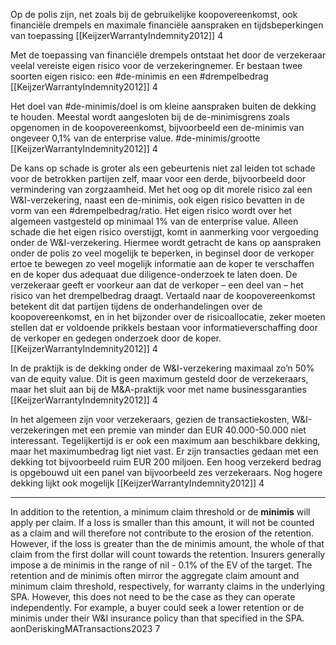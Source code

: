 Op de polis zijn, net zoals bij de gebruikelijke koopovereenkomst, ook financiële drempels en maximale financiële aanspraken en tijdsbeperkingen van toepassing  [[KeijzerWarrantyIndemnity2012]] 4

Met de toepassing van financiële drempels ontstaat het door de verzekeraar veelal vereiste eigen risico voor de verzekeringnemer. Er bestaan twee soorten eigen risico: een #de-minimis en een #drempelbedrag  [[KeijzerWarrantyIndemnity2012]] 4

Het doel van #de-minimis/doel is om kleine aanspraken buiten de dekking te houden. Meestal wordt aangesloten bij de de-minimisgrens zoals opgenomen in de koopovereenkomst, bijvoorbeeld een de-minimis van ongeveer 0,1% van de enterprise value. #de-minimis/grootte [[KeijzerWarrantyIndemnity2012]] 4 

De kans op schade is groter als een gebeurtenis niet zal leiden tot schade voor de betrokken partijen zelf, maar voor een derde, bijvoorbeeld door vermindering van zorgzaamheid. Met het oog op dit morele risico zal een W&I-verzekering, naast een de-minimis, ook eigen risico bevatten in de vorm van een #drempelbedrag/ratio. Het eigen risico wordt over het algemeen vastgesteld op minimaal 1% van de enterprise value. Alleen schade die het eigen risico overstijgt, komt in aanmerking voor vergoeding onder de W&I-verzekering. Hiermee wordt getracht de kans op aanspraken onder de polis zo veel mogelijk te beperken, in beginsel door de verkoper ertoe te bewegen zo veel mogelijk informatie aan de koper te verschaffen en de koper dus adequaat due diligence-onderzoek te laten doen. De verzekeraar geeft er voorkeur aan dat de verkoper – een deel van – het risico van het drempelbedrag draagt. Vertaald naar de koopovereenkomst betekent dit dat partijen tijdens de onderhandelingen over de koopovereenkomst, en in het bijzonder over de risicoallocatie, zeker moeten stellen dat er voldoende prikkels bestaan voor informatieverschaffing door de verkoper en gedegen onderzoek door de koper. [[KeijzerWarrantyIndemnity2012]] 4

In de praktijk is de dekking onder de W&I-verzekering maximaal zo’n 50% van de equity value. Dit is geen maximum gesteld door de verzekeraars, maar het sluit aan bij de M&A-praktijk voor met name businessgaranties  [[KeijzerWarrantyIndemnity2012]] 4

In het algemeen zijn voor verzekeraars, gezien de transactiekosten, W&I-verzekeringen met een premie van minder dan EUR 40.000-50.000 niet interessant. Tegelijkertijd is er ook een maximum aan beschikbare dekking, maar het maximumbedrag ligt niet vast. Er zijn transacties gedaan met een dekking tot bijvoorbeeld ruim EUR 200 miljoen. Een hoog verzekerd bedrag is opgebouwd uit een panel van bijvoorbeeld zes verzekeraars. Nog hogere dekking lijkt ook mogelijk [[KeijzerWarrantyIndemnity2012]] 4

---
In addition to the retention, a minimum claim threshold  or de **minimis** will apply per claim. If a loss is smaller than  this amount, it will not be counted as a claim and will  therefore not contribute to the erosion of the retention.  However, if the loss is greater than the de minimis amount, the whole of that claim from the first dollar will  count towards the retention.  Insurers generally impose a de minimis in the range of  nil - 0.1% of the EV of the target.  The retention and de minimis often mirror the  aggregate claim amount and minimum claim threshold,  respectively, for warranty claims in the underlying SPA.  However, this does not need to be the case as they  can operate independently. For example, a buyer could  seek a lower retention or de minimis under their W&I  insurance policy than that specified in the SPA. aonDeriskingMATransactions2023 7